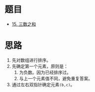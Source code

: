 
# 题目

- [15. 三数之和](https://leetcode.cn/problems/3sum/)
# 思路

1. 先对数组进行排序。
2. 先确定第一个元素，原则是：
	1. 为负数。因为已经排序过。
	2. 与上一个元素值不同，避免重复答案。
3. 通过左右双指针确定元素`(b,c)`。